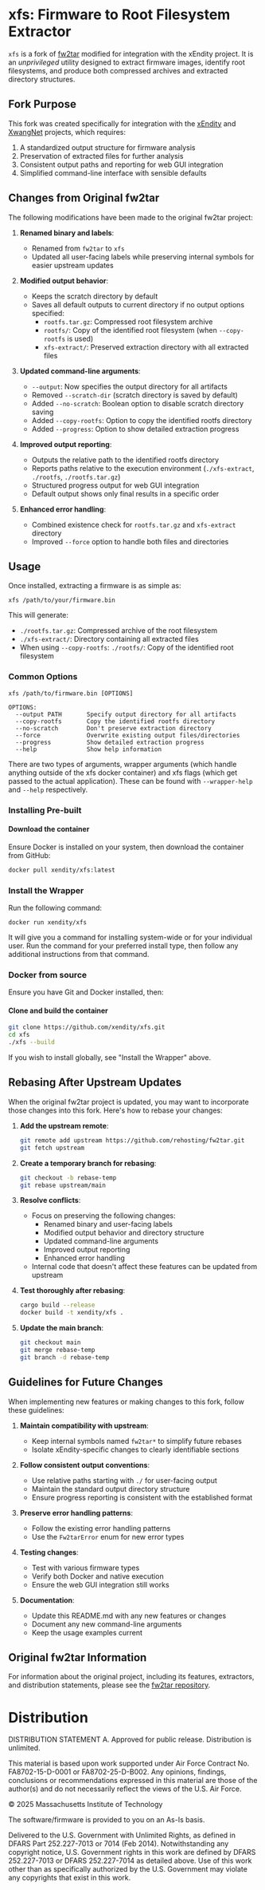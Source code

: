 # xfs: Firmware to Root Filesystem Extractor

`xfs` is a fork of [fw2tar](https://github.com/rehosting/fw2tar) modified for integration with the xEndity project. It is an _unprivileged_ utility designed to extract firmware images, identify root filesystems, and produce both compressed archives and extracted directory structures.

## Fork Purpose

This fork was created specifically for integration with the [xEndity](https://github.com/kenleejl/xEndity) and [XwangNet](https://github.com/LightningGod7/XwangNet) projects, which requires:

1. A standardized output structure for firmware analysis
2. Preservation of extracted files for further analysis
3. Consistent output paths and reporting for web GUI integration
4. Simplified command-line interface with sensible defaults

## Changes from Original fw2tar

The following modifications have been made to the original fw2tar project:

1. **Renamed binary and labels**:
   - Renamed from `fw2tar` to `xfs`
   - Updated all user-facing labels while preserving internal symbols for easier upstream updates

2. **Modified output behavior**:
   - Keeps the scratch directory by default
   - Saves all default outputs to current directory if no output options specified:
     - `rootfs.tar.gz`: Compressed root filesystem archive
     - `rootfs/`: Copy of the identified root filesystem (when `--copy-rootfs` is used)
     - `xfs-extract/`: Preserved extraction directory with all extracted files

3. **Updated command-line arguments**:
   - `--output`: Now specifies the output directory for all artifacts
   - Removed `--scratch-dir` (scratch directory is saved by default)
   - Added `--no-scratch`: Boolean option to disable scratch directory saving
   - Added `--copy-rootfs`: Option to copy the identified rootfs directory
   - Added `--progress`: Option to show detailed extraction progress

4. **Improved output reporting**:
   - Outputs the relative path to the identified rootfs directory
   - Reports paths relative to the execution environment (`./xfs-extract`, `./rootfs`, `./rootfs.tar.gz`)
   - Structured progress output for web GUI integration
   - Default output shows only final results in a specific order

5. **Enhanced error handling**:
   - Combined existence check for `rootfs.tar.gz` and `xfs-extract` directory
   - Improved `--force` option to handle both files and directories

## Usage

Once installed, extracting a firmware is as simple as:

```
xfs /path/to/your/firmware.bin
```

This will generate:
- `./rootfs.tar.gz`: Compressed archive of the root filesystem
- `./xfs-extract/`: Directory containing all extracted files
- When using `--copy-rootfs`: `./rootfs/`: Copy of the identified root filesystem

### Common Options

```
xfs /path/to/firmware.bin [OPTIONS]

OPTIONS:
  --output PATH       Specify output directory for all artifacts
  --copy-rootfs       Copy the identified rootfs directory
  --no-scratch        Don't preserve extraction directory
  --force             Overwrite existing output files/directories
  --progress          Show detailed extraction progress
  --help              Show help information
```

There are two types of arguments, wrapper arguments (which handle anything outside of the xfs docker container) and xfs flags (which get passed to the actual application). These can be found with `--wrapper-help` and `--help` respectively.

### Installing Pre-built

#### Download the container
Ensure Docker is installed on your system, then download the container from GitHub:

```sh
docker pull xendity/xfs:latest
```

### Install the Wrapper

Run the following command:

```
docker run xendity/xfs
```

It will give you a command for installing system-wide or for your individual user. Run the command for your preferred install type, then follow any additional instructions from that command.

### Docker from source

Ensure you have Git and Docker installed, then:

#### Clone and build the container

```sh
git clone https://github.com/xendity/xfs.git
cd xfs
./xfs --build
```

If you wish to install globally, see "Install the Wrapper" above.

## Rebasing After Upstream Updates

When the original fw2tar project is updated, you may want to incorporate those changes into this fork. Here's how to rebase your changes:

1. **Add the upstream remote**:
   ```sh
   git remote add upstream https://github.com/rehosting/fw2tar.git
   git fetch upstream
   ```

2. **Create a temporary branch for rebasing**:
   ```sh
   git checkout -b rebase-temp
   git rebase upstream/main
   ```

3. **Resolve conflicts**:
   - Focus on preserving the following changes:
     - Renamed binary and user-facing labels
     - Modified output behavior and directory structure
     - Updated command-line arguments
     - Improved output reporting
     - Enhanced error handling
   - Internal code that doesn't affect these features can be updated from upstream

4. **Test thoroughly after rebasing**:
   ```sh
   cargo build --release
   docker build -t xendity/xfs .
   ```

5. **Update the main branch**:
   ```sh
   git checkout main
   git merge rebase-temp
   git branch -d rebase-temp
   ```

## Guidelines for Future Changes

When implementing new features or making changes to this fork, follow these guidelines:

1. **Maintain compatibility with upstream**:
   - Keep internal symbols named `fw2tar*` to simplify future rebases
   - Isolate xEndity-specific changes to clearly identifiable sections

2. **Follow consistent output conventions**:
   - Use relative paths starting with `./` for user-facing output
   - Maintain the standard output directory structure
   - Ensure progress reporting is consistent with the established format

3. **Preserve error handling patterns**:
   - Follow the existing error handling patterns
   - Use the `Fw2tarError` enum for new error types

4. **Testing changes**:
   - Test with various firmware types
   - Verify both Docker and native execution
   - Ensure the web GUI integration still works

5. **Documentation**:
   - Update this README.md with any new features or changes
   - Document any new command-line arguments
   - Keep the usage examples current

## Original fw2tar Information

For information about the original project, including its features, extractors, and distribution statements, please see the [fw2tar repository](https://github.com/rehosting/fw2tar).

# Distribution

DISTRIBUTION STATEMENT A. Approved for public release. Distribution is unlimited.
 
This material is based upon work supported under Air Force Contract No. FA8702-15-D-0001 or FA8702-25-D-B002. Any opinions, findings, conclusions or recommendations expressed in this material are those of the author(s) and do not necessarily reflect the views of the U.S. Air Force.
 
© 2025 Massachusetts Institute of Technology
 
The software/firmware is provided to you on an As-Is basis.
 
Delivered to the U.S. Government with Unlimited Rights, as defined in DFARS Part 252.227-7013 or 7014 (Feb 2014). Notwithstanding any copyright notice, U.S. Government rights in this work are defined by DFARS 252.227-7013 or DFARS 252.227-7014 as detailed above. Use of this work other than as specifically authorized by the U.S. Government may violate any copyrights that exist in this work.
